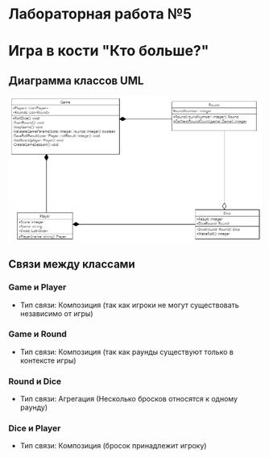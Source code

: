 # Лабораторная работа №5
# Игра в кости "Кто больше?"
## Диаграмма классов UML
![create](<./UML Диаграмма классов.png>)

## Связи между классами
### **Game и Player**
- Тип связи: Композиция (так как игроки не могут существовать независимо от игры)

### **Game и Round**
- Тип связи: Композиция (так как раунды существуют только в контексте игры)

### **Round и Dice**
- Тип связи: Агрегация (Несколько бросков относятся к одному раунду)

### **Dice и Player**
- Тип связи: Композиция (бросок принадлежит игроку)
